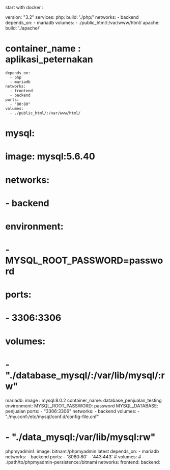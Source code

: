 start with docker : 

version: "3.2"
services:
  php:
    build: './php/'
    networks:
      - backend
    depends_on:
      - mariadb
    volumes:
      - ./public_html/:/var/www/html/
  apache:
    build: './apache/'
#    container_name : aplikasi_peternakan
    depends_on:
      - php
      - mariadb
    networks:
      - frontend
      - backend
    ports:
      - "80:80"
    volumes:
      - ./public_html/:/var/www/html/
  # mysql:
  #   image: mysql:5.6.40
  #   networks:
  #     - backend
  #   environment:
  #     - MYSQL_ROOT_PASSWORD=password
  #   ports:
  #     - 3306:3306
  #   volumes:
  #     - "./database_mysql/:/var/lib/mysql/:rw"
  mariadb: 
    image : mysql:8.0.2
    container_name: database_penjualan_testing
    environment:
      MYSQL_ROOT_PASSWORD: password
      MYSQL_DATABASE: penjualan
    ports:
      - "3306:3306"
    networks:
      - backend
    volumes:
      - "./my.conf:/etc/mysql/conf.d/config-file.cnf"
#      - "./data_mysql:/var/lib/mysql:rw"
  phpmyadmin1:
    image: bitnami/phpmyadmin:latest
    depends_on:
      - mariadb
    networks:
      - backend
    ports:
      - '8080:80'
      - '443:443'
    # volumes:
    #   - ./path/to/phpmyadmin-persistence:/bitnami
networks:
  frontend:
  backend: